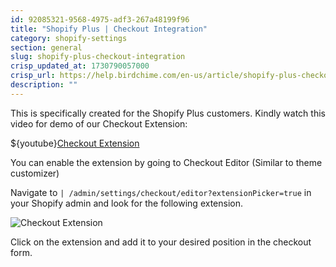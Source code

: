 ```yaml
---
id: 92085321-9568-4975-adf3-267a48199f96
title: "Shopify Plus | Checkout Integration"
category: shopify-settings
section: general
slug: shopify-plus-checkout-integration
crisp_updated_at: 1730790057000
crisp_url: https://help.birdchime.com/en-us/article/shopify-plus-checkout-integration-1q0psg2/
description: ""
---
```


This is specifically created for the Shopify Plus customers. Kindly watch this video for demo of our Checkout Extension:

${youtube}[Checkout Extension](BOTDZSxwcqU)

You can enable the extension by going to Checkout Editor (Similar to theme customizer)

Navigate to `| /admin/settings/checkout/editor?extensionPicker=true` in your Shopify admin and look for the following extension.

![Checkout Extension](https://storage.crisp.chat/users/helpdesk/website/ca826b447482b000/image_rrc7f9.png)

Click on the extension and add it to your desired position in the checkout form.
